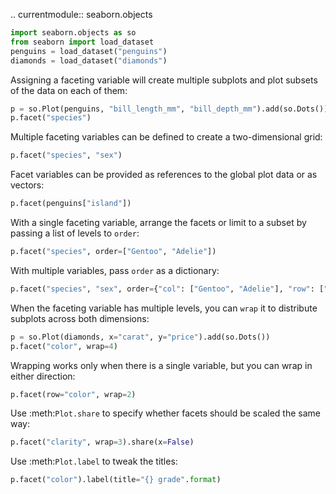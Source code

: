 .. currentmodule:: seaborn.objects

```python
import seaborn.objects as so
from seaborn import load_dataset
penguins = load_dataset("penguins")
diamonds = load_dataset("diamonds")
```

Assigning a faceting variable will create multiple subplots and plot subsets of the data on each of them:


```python
p = so.Plot(penguins, "bill_length_mm", "bill_depth_mm").add(so.Dots())
p.facet("species")
```

Multiple faceting variables can be defined to create a two-dimensional grid:


```python
p.facet("species", "sex")
```

Facet variables can be provided as references to the global plot data or as vectors:


```python
p.facet(penguins["island"])
```

With a single faceting variable, arrange the facets or limit to a subset by passing a list of levels to `order`:


```python
p.facet("species", order=["Gentoo", "Adelie"])
```

With multiple variables, pass `order` as a dictionary:


```python
p.facet("species", "sex", order={"col": ["Gentoo", "Adelie"], "row": ["Female", "Male"]})
```

When the faceting variable has multiple levels, you can `wrap` it to distribute subplots across both dimensions:


```python
p = so.Plot(diamonds, x="carat", y="price").add(so.Dots())
p.facet("color", wrap=4)
```

Wrapping works only when there is a single variable, but you can wrap in either direction:


```python
p.facet(row="color", wrap=2)
```
Use :meth:`Plot.share` to specify whether facets should be scaled the same way:

```python
p.facet("clarity", wrap=3).share(x=False)
```
Use :meth:`Plot.label` to tweak the titles:

```python
p.facet("color").label(title="{} grade".format)
```


```python

```

